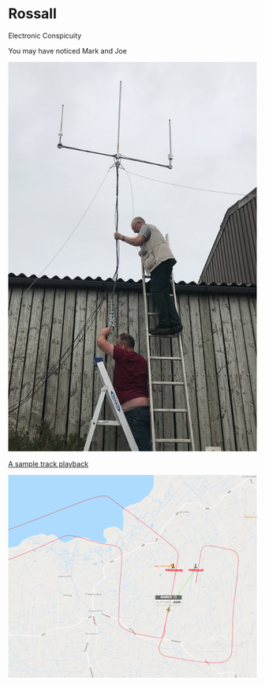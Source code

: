 # Rossall

Electronic Conspicuity

You may have noticed Mark and Joe

![array](images/2021/09/array.png)



[A sample track playback](https://aircrew.co.uk/playback/groundstations/?ICAO=404BCD&RxType=PAW&adbVariant=*&Station=*&start=1630494000&end=1630504800)

![sample](images/2021/09/sample.png)

